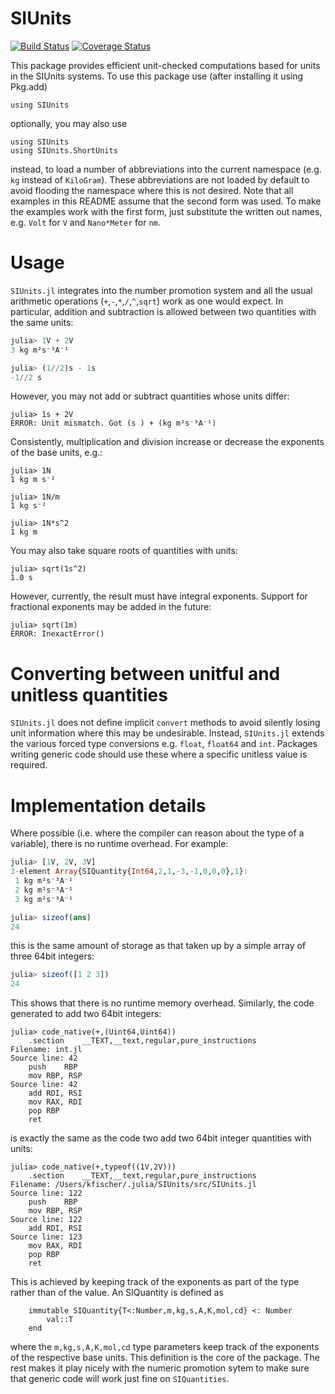 # SIUnits

[![Build Status](https://travis-ci.org/Keno/SIUnits.jl.svg?branch=master)](https://travis-ci.org/Keno/SIUnits.jl)
[![Coverage Status](https://img.shields.io/coveralls/Keno/SIUnits.jl.svg)](https://coveralls.io/r/Keno/SIUnits.jl)

This package provides efficient unit-checked computations based for units in the
SIUnits systems. To use this package use (after installing it using Pkg.add)
```
using SIUnits
```
optionally, you may also use
```
using SIUnits
using SIUnits.ShortUnits
```
instead, to load a number of abbreviations into the current namespace
(e.g. `kg` instead of `KiloGram`). These abbreviations are not loaded
by default to avoid flooding the namespace where this is not desired. 
Note that all examples in this README assume that the second form was
used. To make the examples work with the first form, just substitute the
written out names, e.g. `Volt` for `V` and `Nano*Meter` for `nm`.

# Usage

`SIUnits.jl` integrates into the number promotion system and all the usual
arithmetic operations (`+`,`-`,`*`,`/`,`^`,`sqrt`) work as one would expect. 
In particular, addition and subtraction is allowed between two quantities with
the same units:

```julia
julia> 1V + 2V
3 kg m²s⁻³A⁻¹

julia> (1//2)s - 1s
-1//2 s
```

However, you may not add or subtract quantities whose units differ:
```
julia> 1s + 2V
ERROR: Unit mismatch. Got (s ) + (kg m²s⁻³A⁻¹)
```

Consistently, multiplication and division increase or decrease the exponents 
of the base units, e.g.:

```
julia> 1N
1 kg m s⁻²

julia> 1N/m
1 kg s⁻²

julia> 1N*s^2
1 kg m
```

You may also take square roots of quantities with units:
```
julia> sqrt(1s^2)
1.0 s
```

However, currently, the result must have integral exponents. Support for
fractional exponents may be added in the future:

```
julia> sqrt(1m)
ERROR: InexactError()
```

# Converting between unitful and unitless quantities

`SIUnits.jl` does not define implicit `convert` methods to avoid silently losing
unit information where this may be undesirable. Instead, `SIUnits.jl` extends
the various forced type conversions e.g. `float`, `float64` and `int`. Packages
writing generic code should use these where a specific unitless value is 
required. 

# Implementation details

Where possible (i.e. where the compiler can reason about the
type of a variable), there is no runtime overhead. For example:

```julia
julia> [1V, 2V, 3V]
3-element Array{SIQuantity{Int64,2,1,-3,-1,0,0,0},1}:
 1 kg m²s⁻³A⁻¹
 2 kg m²s⁻³A⁻¹
 3 kg m²s⁻³A⁻¹

julia> sizeof(ans)
24

```

this is the same amount of storage as that taken up by a simple array of three
64bit integers:

```julia
julia> sizeof([1 2 3])
24
```

This shows that there is no runtime memory overhead. Similarly, the code 
generated to add two 64bit integers:

```
julia> code_native(+,(Uint64,Uint64))
    .section    __TEXT,__text,regular,pure_instructions
Filename: int.jl
Source line: 42
    push    RBP
    mov RBP, RSP
Source line: 42
    add RDI, RSI
    mov RAX, RDI
    pop RBP
    ret
```

is exactly the same as the code two add two 64bit integer quantities with units:

```
julia> code_native(+,typeof((1V,2V)))
    .section    __TEXT,__text,regular,pure_instructions
Filename: /Users/kfischer/.julia/SIUnits/src/SIUnits.jl
Source line: 122
    push    RBP
    mov RBP, RSP
Source line: 122
    add RDI, RSI
Source line: 123
    mov RAX, RDI
    pop RBP
    ret
``` 

This is achieved by keeping track of the exponents as part of the type rather
than of the value. An SIQuantity is defined as

```
    immutable SIQuantity{T<:Number,m,kg,s,A,K,mol,cd} <: Number
        val::T
    end
```

where the `m,kg,s,A,K,mol,cd` type parameters keep track of the exponents of 
the respective base units. This definition is the core of the package. The
rest makes it play nicely with the numeric promotion sytem to make sure that
generic code will work just fine on `SIQuantities`.
